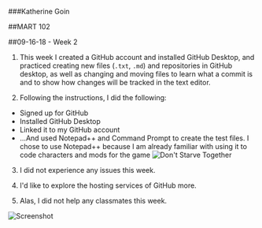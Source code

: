 ###Katherine Goin
<p>##MART 102
<p>##09-16-18 - Week 2

1. This week I created a GitHub account and installed GitHub Desktop, and practiced creating new files (`.txt`, `.md`) and repositories in GitHub desktop, as well as changing and moving files to learn what a commit is and to show how changes will be tracked in the text editor.

2. Following the instructions, I did the following:
- Signed up for GitHub
- Installed GitHub Desktop
- Linked it to my GitHub account
- ...And used Notepad++ and Command Prompt to create the test files. 
	I chose to use Notepad++ because I am already familiar with using it to code characters and mods for the game ![Don't Starve Together](https://www.klei.com/games/dont-starve-together)

3. I did not experience any issues this week.

4. I'd like to explore the hosting services of GitHub more.

5. Alas, I did not help any classmates this week.

![Screenshot](C:\Users\library.techstudent\Documents\GitHub\work-120\hw-2\screenshot.jpg)
